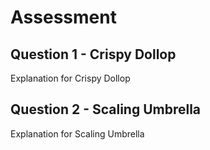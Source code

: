 # Assessment

## Question 1 - Crispy Dollop

Explanation for Crispy Dollop

## Question 2 - Scaling Umbrella

Explanation for Scaling Umbrella
